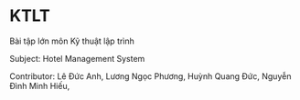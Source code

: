 # KTLT
Bài tập lớn môn Kỹ thuật lập trình

Subject: Hotel Management System

Contributor:
Lê Đức Anh,
Lương Ngọc Phương,
Huỳnh Quang Đức,
Nguyễn Đình Minh Hiếu,
